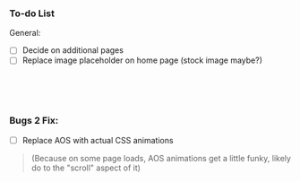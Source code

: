 ### To-do List

General:
- [ ] Decide on additional pages
- [ ] Replace image placeholder on home page (stock image maybe?)

<br><br><br>

### Bugs 2 Fix:
- [ ] Replace AOS with actual CSS animations
> (Because on some page loads, AOS animations get a little funky, likely do to the "scroll" aspect of it)

